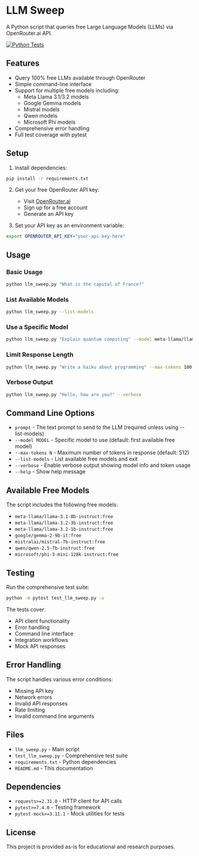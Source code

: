 # LLM Sweep

A Python script that queries free Large Language Models (LLMs) via OpenRouter.ai API.

[![Python Tests](https://github.com/spencerahill/llm-sweep/actions/workflows/tests.yml/badge.svg)](https://github.com/spencerahill/llm-sweep/actions/workflows/tests.yml)

## Features

- Query 100% free LLMs available through OpenRouter
- Simple command-line interface
- Support for multiple free models including:
  - Meta Llama 3.1/3.2 models
  - Google Gemma models
  - Mistral models
  - Qwen models
  - Microsoft Phi models
- Comprehensive error handling
- Full test coverage with pytest

## Setup

1. Install dependencies:
```bash
pip install -r requirements.txt
```

2. Get your free OpenRouter API key:
   - Visit [OpenRouter.ai](https://openrouter.ai)
   - Sign up for a free account
   - Generate an API key

3. Set your API key as an environment variable:
```bash
export OPENROUTER_API_KEY="your-api-key-here"
```

## Usage

### Basic Usage
```bash
python llm_sweep.py "What is the capital of France?"
```

### List Available Models
```bash
python llm_sweep.py --list-models
```

### Use a Specific Model
```bash
python llm_sweep.py "Explain quantum computing" --model meta-llama/llama-3.1-8b-instruct:free
```

### Limit Response Length
```bash
python llm_sweep.py "Write a haiku about programming" --max-tokens 100
```

### Verbose Output
```bash
python llm_sweep.py "Hello, how are you?" --verbose
```

## Command Line Options

- `prompt` - The text prompt to send to the LLM (required unless using --list-models)
- `--model MODEL` - Specific model to use (default: first available free model)
- `--max-tokens N` - Maximum number of tokens in response (default: 512)
- `--list-models` - List available free models and exit
- `--verbose` - Enable verbose output showing model info and token usage
- `--help` - Show help message

## Available Free Models

The script includes the following free models:
- `meta-llama/llama-3.1-8b-instruct:free`
- `meta-llama/llama-3.2-3b-instruct:free`
- `meta-llama/llama-3.2-1b-instruct:free`
- `google/gemma-2-9b-it:free`
- `mistralai/mistral-7b-instruct:free`
- `qwen/qwen-2.5-7b-instruct:free`
- `microsoft/phi-3-mini-128k-instruct:free`

## Testing

Run the comprehensive test suite:
```bash
python -m pytest test_llm_sweep.py -v
```

The tests cover:
- API client functionality
- Error handling
- Command line interface
- Integration workflows
- Mock API responses

## Error Handling

The script handles various error conditions:
- Missing API key
- Network errors
- Invalid API responses
- Rate limiting
- Invalid command line arguments

## Files

- `llm_sweep.py` - Main script
- `test_llm_sweep.py` - Comprehensive test suite
- `requirements.txt` - Python dependencies
- `README.md` - This documentation

## Dependencies

- `requests>=2.31.0` - HTTP client for API calls
- `pytest>=7.4.0` - Testing framework
- `pytest-mock>=3.11.1` - Mock utilities for tests

## License

This project is provided as-is for educational and research purposes. 